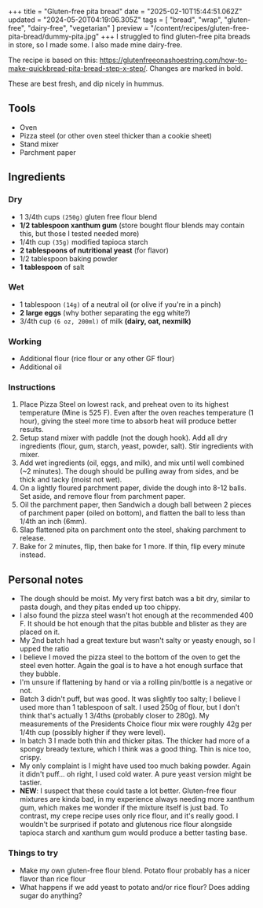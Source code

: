 +++
title = "Gluten-free pita bread"
date = "2025-02-10T15:44:51.062Z"
updated = "2024-05-20T04:19:06.305Z"
tags = [ "bread", "wrap", "gluten-free", "dairy-free", "vegetarian" ]
preview = "/content/recipes/gluten-free-pita-bread/dummy-pita.jpg"
+++
I struggled to find gluten-free pita breads in store, so I made some. I also made mine dairy-free.

The recipe is based on this: <https://glutenfreeonashoestring.com/how-to-make-quickbread-pita-bread-step-x-step/>. Changes are marked in bold.

These are best fresh, and dip nicely in hummus.


## Tools

* Oven
* Pizza steel (or other oven steel thicker than a cookie sheet)
* Stand mixer
* Parchment paper


## Ingredients

### Dry

* 1 3/4th cups `(250g)` gluten free flour blend
* **1/2 tablespoon xanthum gum** (store bought flour blends may contain this, but those I tested needed more)
* 1/4th cup `(35g)` modified tapioca starch
* **2 tablespoons of nutritional yeast** (for flavor)
* 1/2 tablespoon baking powder
* **1 tablespoon** of salt

### Wet

* 1 tablespoon `(14g)` of a neutral oil (or olive if you're in a pinch)
* **2 large eggs** (why bother separating the egg white?)
* 3/4th cup `(6 oz, 200ml)` of milk **(dairy, oat, nexmilk)**

### Working

* Additional flour (rice flour or any other GF flour)
* Additional oil

### Instructions

1. Place Pizza Steel on lowest rack, and preheat oven to its highest temperature (Mine is 525 F). Even after the oven reaches temperature (1 hour), giving the steel more time to absorb heat will produce better results.
2. Setup stand mixer with paddle (not the dough hook). Add all dry ingredients (flour, gum, starch, yeast, powder, salt). Stir ingredients with mixer.
3. Add wet ingredients (oil, eggs, and milk), and mix until well combined (~2 minutes). The dough should be pulling away from sides, and be thick and tacky (moist not wet).
4. On a lightly floured parchment paper, divide the dough into 8-12 balls. Set aside, and remove flour from parchment paper.
5. Oil the parchment paper, then Sandwich a dough ball between 2 pieces of parchment paper (oiled on bottom), and flatten the ball to less than 1/4th an inch (6mm).
6. Slap flattened pita on parchment onto the steel, shaking parchment to release.
7. Bake for 2 minutes, flip, then bake for 1 more. If thin, flip every minute instead.


## Personal notes

* The dough should be moist. My very first batch was a bit dry, similar to pasta dough, and they pitas ended up too chippy.
* I also found the pizza steel wasn't hot enough at the recommended 400 F. It should be hot enough that the pitas bubble and blister as they are placed on it.
* My 2nd batch had a great texture but wasn't salty or yeasty enough, so I upped the ratio
* I believe I moved the pizza steel to the bottom of the oven to get the steel even hotter. Again the goal is to have a hot enough surface that they bubble.
* I'm unsure if flattening by hand or via a rolling pin/bottle is a negative or not.
* Batch 3 didn't puff, but was good. It was slightly too salty; I believe I used more than 1 tablespoon of salt. I used 250g of flour, but I don't think that's actually 1 3/4ths (probably closer to 280g). My measurements of the Presidents Choice flour mix were roughly 42g per 1/4th cup (possibly higher if they were level).
* In batch 3 I made both thin and thicker pitas. The thicker had more of a spongy bready texture, which I think was a good thing. Thin is nice too, crispy.
* My only complaint is I might have used too much baking powder. Again it didn't puff... oh right, I used cold water. A pure yeast version might be tastier.
* **NEW**: I suspect that these could taste a lot better. Gluten-free flour mixtures are kinda bad, in my experience always needing more xanthum gum, which makes me wonder if the mixture itself is just bad. To contrast, my crepe recipe uses only rice flour, and it's really good. I wouldn't be surprised if potato and glutenous rice flour alongside tapioca starch and xanthum gum would produce a better tasting base.

### Things to try

* Make my own gluten-free flour blend. Potato flour probably has a nicer flavor than rice flour
* What happens if we add yeast to potato and/or rice flour? Does adding sugar do anything?

